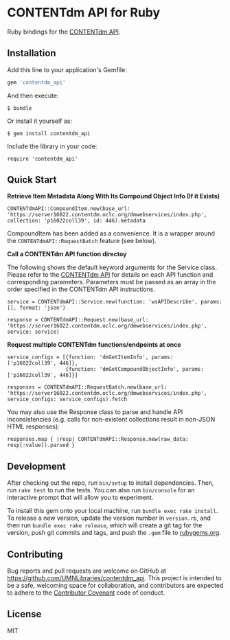 # CONTENTdm API for Ruby

Ruby bindings for the [CONTENTdm API](https://www.oclc.org/support/services/contentdm_api/help/customizing-website-help/other-customizations/contentdm_api-api-reference.en.html).

## Installation

Add this line to your application's Gemfile:

```ruby
gem 'contentdm_api'
```

And then execute:

    $ bundle

Or install it yourself as:

    $ gem install contentdm_api

Include the library in your code:

`require 'contentdm_api'`


## Quick Start


**Retrieve Item Metadata Along With Its Compound Object Info (If it Exists)**

```
CONTENTdmAPI::CompoundItem.new(base_url: 'https://server16022.contentdm.oclc.org/dmwebservices/index.php', collection: 'p16022coll39', id: 446).metadata
```

CompoundItem has been added as a convenience. It is a wrapper around the `CONTENTdmAPI::RequestBatch` feature (see below).

**Call a CONTENTdm API function directoy**

The following shows the default keyword arguments for the Service class. Please refer to the [CONTENTdm API](https://www.oclc.org/support/services/contentdm_api/help/customizing-website-help/other-customizations/contentdm_api-api-reference.en.html) for details on each API function and corresponding parameters. Parameters must be passed as an array in the order specified in the CONTENTdm API instructions.

```
service = CONTENTdmAPI::Service.new(function: 'wsAPIDescribe', params: [], format: 'json')

response = CONTENTdmAPI::Request.new(base_url: 'https://server16022.contentdm.oclc.org/dmwebservices/index.php', service: service)
```

**Request multiple CONTENTdm functions/endpoints at once**

```
service_configs = [{function: 'dmGetItemInfo', params: ['p16022coll39', 446]},
                   {function: 'dmGetCompoundObjectInfo', params: ['p16022coll39', 446]}]

responses = CONTENTdmAPI::RequestBatch.new(base_url: 'https://server16022.contentdm.oclc.org/dmwebservices/index.php', service_configs: service_configs).fetch
```

You may also use the Response class to parse and handle API inconsistencies (e.g. calls for non-existent collections result in non-JSON HTML responses):

```
responses.map { |resp| CONTENTdmAPI::Response.new(raw_data: resp[:value]).parsed }
```

## Development

After checking out the repo, run `bin/setup` to install dependencies. Then, run `rake test` to run the tests. You can also run `bin/console` for an interactive prompt that will allow you to experiment.

To install this gem onto your local machine, run `bundle exec rake install`. To release a new version, update the version number in `version.rb`, and then run `bundle exec rake release`, which will create a git tag for the version, push git commits and tags, and push the `.gem` file to [rubygems.org](https://rubygems.org).

## Contributing

Bug reports and pull requests are welcome on GitHub at https://github.com/UMNLibraries/contentdm_api. This project is intended to be a safe, welcoming space for collaboration, and contributors are expected to adhere to the [Contributor Covenant](http://contributor-covenant.org) code of conduct.


## License

MIT
